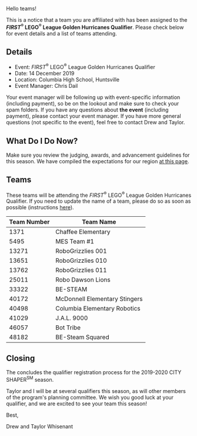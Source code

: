 Hello teams!

This is a notice that a team you are affiliated with has been assigned to the ***FIRST*<sup>&reg;</sup> LEGO<sup>&reg;</sup> League Golden Hurricanes Qualifier**. Please check below for event details and a list of teams attending.

## Details

- Event: *FIRST*<sup>&reg;</sup> LEGO<sup>&reg;</sup> League Golden Hurricanes Qualifier
- Date: 14 December 2019
- Location: Columbia High School, Huntsville
- Event Manager: Chris Dail

Your event manager will be following up with event-specific information (including payment), so be on the lookout and make sure to check your spam folders. If you have any questions about **the event** (including payment), please contact your event manager. If you have more general questions (not specific to the event), feel free to contact Drew and Taylor.


## What Do I Do Now?

Make sure you review the judging, awards, and advancement guidelines for this season. We have compiled the expectations for our region [at this page](https://github.com/drewwhis/alabama-first-lego-league/blob/master/2019-2020/fll/judging-and-advancement.md).


## Teams

These teams will be attending the *FIRST*<sup>&reg;</sup> LEGO<sup>&reg;</sup> League Golden Hurricanes Qualifier. If you need to update the name of a team, please do so as soon as possible (instructions [here](https://github.com/drewwhis/alabama-first-lego-league/wiki/Changing-a-Team-Name)).

| Team Number | Team Name |
| ----------- | --------- |
| 1371	      | Chaffee Elementary |
| 5495	      | MES Team #1 |
| 13271	      | RoboGrizzlies 001 |
| 13651	      | RoboGrizzlies 010 |
| 13762	      | RoboGrizzlies 011 |
| 25011	      | Robo Dawson Lions |
| 33322	      | BE-STEAM |
| 40172	      | McDonnell Elementary Stingers |
| 40498	      | Columbia Elementary Robotics |
| 41029	      | J.A.L. 9000 |
| 46057	      | Bot Tribe |
| 48182	      | BE-Steam Squared |


## Closing

The concludes the qualifier registration process for the 2019-2020 CITY SHAPER<sup>SM</sup> season.

Taylor and I will be at several qualifiers this season, as will other members of the program's planning committee. We wish you good luck at your qualifier, and we are excited to see your team this season!

Best,

Drew and Taylor Whisenant